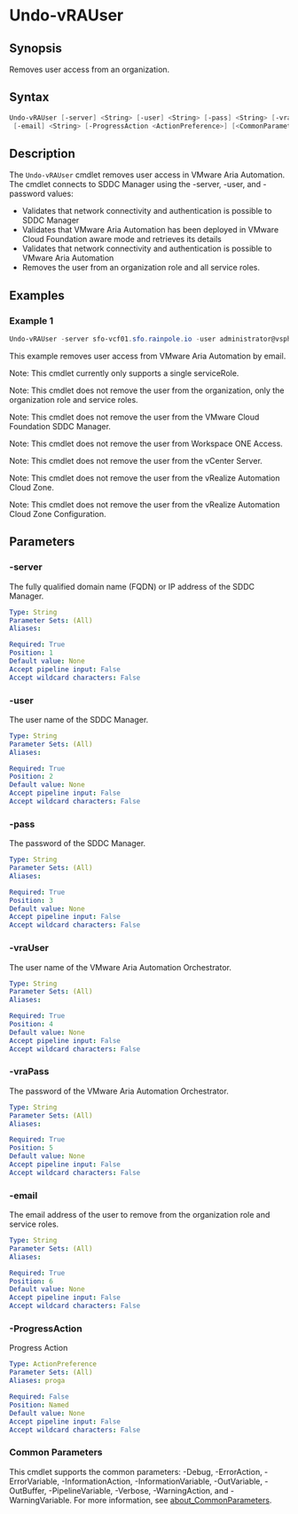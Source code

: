 # Undo-vRAUser

## Synopsis

Removes user access from an organization.

## Syntax

```powershell
Undo-vRAUser [-server] <String> [-user] <String> [-pass] <String> [-vraUser] <String> [-vraPass] <String>
 [-email] <String> [-ProgressAction <ActionPreference>] [<CommonParameters>]
```

## Description

The `Undo-vRAUser` cmdlet removes user access in VMware Aria Automation.
The cmdlet connects to SDDC Manager
using the -server, -user, and -password values:

- Validates that network connectivity and authentication is possible to SDDC Manager
- Validates that VMware Aria Automation has been deployed in VMware Cloud Foundation aware mode and retrieves its details
- Validates that network connectivity and authentication is possible to VMware Aria Automation
- Removes the user from an organization role and all service roles.

## Examples

### Example 1

```powershell
Undo-vRAUser -server sfo-vcf01.sfo.rainpole.io -user administrator@vsphere.local -pass VMw@re1! -vraUser configadmin -vraPass VMw@re1! -email jdoe@rainpole.io
```

This example removes user access from VMware Aria Automation by email.

Note: This cmdlet currently only supports a single serviceRole.

Note: This cmdlet does not remove the user from the organization, only the organization role and service roles.

Note: This cmdlet does not remove the user from the VMware Cloud Foundation SDDC Manager.

Note: This cmdlet does not remove the user from Workspace ONE Access.

Note: This cmdlet does not remove the user from the vCenter Server.

Note: This cmdlet does not remove the user from the vRealize Automation Cloud Zone.

Note: This cmdlet does not remove the user from the vRealize Automation Cloud Zone Configuration.

## Parameters

### -server

The fully qualified domain name (FQDN) or IP address of the SDDC Manager.

```yaml
Type: String
Parameter Sets: (All)
Aliases:

Required: True
Position: 1
Default value: None
Accept pipeline input: False
Accept wildcard characters: False
```

### -user

The user name of the SDDC Manager.

```yaml
Type: String
Parameter Sets: (All)
Aliases:

Required: True
Position: 2
Default value: None
Accept pipeline input: False
Accept wildcard characters: False
```

### -pass

The password of the SDDC Manager.

```yaml
Type: String
Parameter Sets: (All)
Aliases:

Required: True
Position: 3
Default value: None
Accept pipeline input: False
Accept wildcard characters: False
```

### -vraUser

The user name of the VMware Aria Automation Orchestrator.

```yaml
Type: String
Parameter Sets: (All)
Aliases:

Required: True
Position: 4
Default value: None
Accept pipeline input: False
Accept wildcard characters: False
```

### -vraPass

The password of the VMware Aria Automation Orchestrator.

```yaml
Type: String
Parameter Sets: (All)
Aliases:

Required: True
Position: 5
Default value: None
Accept pipeline input: False
Accept wildcard characters: False
```

### -email

The email address of the user to remove from the organization role and service roles.

```yaml
Type: String
Parameter Sets: (All)
Aliases:

Required: True
Position: 6
Default value: None
Accept pipeline input: False
Accept wildcard characters: False
```

### -ProgressAction

Progress Action

```yaml
Type: ActionPreference
Parameter Sets: (All)
Aliases: proga

Required: False
Position: Named
Default value: None
Accept pipeline input: False
Accept wildcard characters: False
```

### Common Parameters

This cmdlet supports the common parameters: -Debug, -ErrorAction, -ErrorVariable, -InformationAction, -InformationVariable, -OutVariable, -OutBuffer, -PipelineVariable, -Verbose, -WarningAction, and -WarningVariable. For more information, see [about_CommonParameters](http://go.microsoft.com/fwlink/?LinkID=113216).
